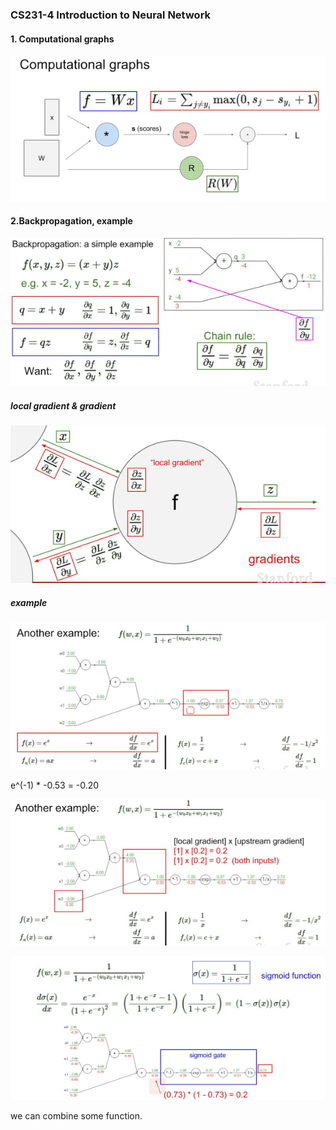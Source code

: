 ### CS231-4 Introduction to Neural Network

#### 1. Computational graphs

![](images/cs231/4-1.png)

#### 2.Backpropagation, example

![4-2](images/cs231/4-2.png)

##### local gradient & gradient

![4-3](images/cs231/4-3.png)

##### example

![4-4](images/cs231/4-4.png)

e^(-1) * -0.53 = -0.20

![](/images/cs231/4-5.png)

![4-6](images/cs231/4-6.png)

we can combine some function.